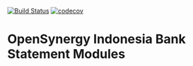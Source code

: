 [![Build Status](https://travis-ci.org/open-synergy/opnsynid-bank-statement.svg?branch=8.0)](https://travis-ci.org/open-synergy/opnsynid-bank-statement)
[![codecov](https://codecov.io/gh/open-synergy/opnsynid-bank-statement/branch/8.0/graph/badge.svg)](https://codecov.io/gh/open-synergy/opnsynid-bank-statement)

# OpenSynergy Indonesia Bank Statement Modules
